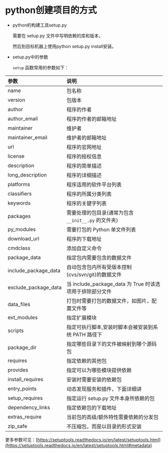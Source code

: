 # python创建项目的方式

- python的构建工具setup.py

    需要在 setup.py 文件中写明依赖的库和版本，
    
    然后到目标机器上使用python setup.py install安装。

- setup.py中的参数

    `setup` 函数常用的参数如下：

| 参数                 | 说明                                                     |
| :------------------- | :------------------------------------------------------- |
| name                 | 包名称                                                   |
| version              | 包版本                                                   |
| author               | 程序的作者                                               |
| author_email         | 程序的作者的邮箱地址                                     |
| maintainer           | 维护者                                                   |
| maintainer_email     | 维护者的邮箱地址                                         |
| url                  | 程序的官网地址                                           |
| license              | 程序的授权信息                                           |
| description          | 程序的简单描述                                           |
| long_description     | 程序的详细描述                                           |
| platforms            | 程序适用的软件平台列表                                   |
| classifiers          | 程序的所属分类列表                                       |
| keywords             | 程序的关键字列表                                         |
| packages             | 需要处理的包目录(通常为包含 `__init__.py` 的文件夹)      |
| py_modules           | 需要打包的 Python 单文件列表                             |
| download_url         | 程序的下载地址                                           |
| cmdclass             | 添加自定义命令                                           |
| package_data         | 指定包内需要包含的数据文件                               |
| include_package_data | 自动包含包内所有受版本控制(cvs/svn/git)的数据文件        |
| exclude_package_data | 当 include_package_data 为 True 时该选项用于排除部分文件 |
| data_files           | 打包时需要打包的数据文件，如图片，配置文件等             |
| ext_modules          | 指定扩展模块                                             |
| scripts              | 指定可执行脚本,安装时脚本会被安装到系统 PATH 路径下      |
| package_dir          | 指定哪些目录下的文件被映射到哪个源码包                   |
| requires             | 指定依赖的其他包                                         |
| provides             | 指定可以为哪些模块提供依赖                               |
| install_requires     | 安装时需要安装的依赖包                                   |
| entry_points         | 动态发现服务和插件，下面详细讲                           |
| setup_requires       | 指定运行 setup.py 文件本身所依赖的包                     |
| dependency_links     | 指定依赖包的下载地址                                     |
| extras_require       | 当前包的高级/额外特性需要依赖的分发包                    |
| zip_safe             | 不压缩包，而是以目录的形式安装                           |

更多参数可见：[https://setuptools.readthedocs.io/en/latest/setuptools.html](https://setuptools.readthedocs.io/en/latest/setuptools.html#metadata)